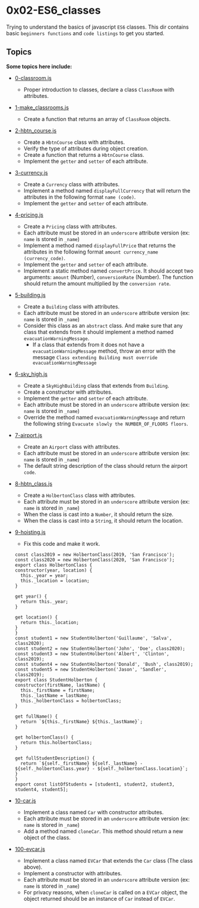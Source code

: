 # 0x02-ES6_classes

Trying to understand the basics of javascript `ES6` classes. This dir contains basic `beginners functions` and `code listings` to get you started.

## Topics

**Some topics here include:**

- [0-classroom.js](0-classroom.js)

  - Proper introduction to classes, declare a class `ClassRoom` with attributes.

- [1-make_classrooms.js](1-make_classrooms.js)

  - Create a function that returns an array of `ClassRoom` objects.

- [2-hbtn_course.js](2-hbtn_course.js)

  - Create a `HbtnCourse` class with attributes.
  - Verify the type of attributes during object creation.
  - Create a function that returns a `HbtnCourse` class.
  - Implement the `getter` and `setter` of each attribute.

- [3-currency.js](3-currency.js)

  - Create a `Currency` class with attributes.
  - Implement a method named `displayFullCurrency` that will return the attributes in the following format `name (code)`.
  - Implement the `getter` and `setter` of each attribute.

- [4-pricing.js](4-pricing.js)

  - Create a `Pricing` class with attributes.
  - Each attribute must be stored in an `underscore` attribute version (ex: `name` is stored in `_name`)
  - Implement a method named `displayFullPrice` that returns the attributes in the following format `amount currency_name (currency_code)`.
  - Implement the `getter` and `setter` of each attribute.
  - Implement a static method named `convertPrice`. It should accept two arguments: `amount` (Number), `conversionRate` (Number). The function should return the amount multiplied by the `conversion rate`.

- [5-building.js](5-building.js)

  - Create a `Building` class with attributes.
  - Each attribute must be stored in an `underscore` attribute version (ex: `name` is stored in `_name`)
  - Consider this class as an `abstract` class. And make sure that any class that extends from it should implement a method named `evacuationWarningMessage`.
    - If a class that extends from it does not have a `evacuationWarningMessage` method, throw an error with the message `Class extending Building must override evacuationWarningMessage`

- [6-sky_high.js](6-sky_high.js)

  - Create a `SkyHighBuilding` class that extends from `Building`.
  - Create a constructor with attributes.
  - Implement the `getter` and `setter` of each attribute.
  - Each attribute must be stored in an `underscore` attribute version (ex: `name` is stored in `_name`)
  - Override the method named `evacuationWarningMessage` and return the following string `Evacuate slowly the NUMBER_OF_FLOORS floors`.

- [7-airport.js](7-airport.js)

  - Create an `Airport` class with attributes.
  - Each attribute must be stored in an `underscore` attribute version (ex: `name` is stored in `_name`)
  - The default string description of the class should return the airport `code`.

- [8-hbtn_class.js](8-hbtn_class.js)

  - Create a `HolbertonClass` class with attributes.
  - Each attribute must be stored in an `underscore` attribute version (ex: `name` is stored in `_name`)
  - When the class is cast into a `Number`, it should return the size.
  - When the class is cast into a `String`, it should return the location.

- [9-hoisting.js](9-hoisting.js)

  - Fix this code and make it work.

  ```
  const class2019 = new HolbertonClass(2019, 'San Francisco');
  const class2020 = new HolbertonClass(2020, 'San Francisco');
  export class HolbertonClass {
  constructor(year, location) {
    this._year = year;
    this._location = location;
  }

  get year() {
    return this._year;
  }

  get location() {
    return this._location;
  }
  }
  const student1 = new StudentHolberton('Guillaume', 'Salva', class2020);
  const student2 = new StudentHolberton('John', 'Doe', class2020);
  const student3 = new StudentHolberton('Albert', 'Clinton', class2019);
  const student4 = new StudentHolberton('Donald', 'Bush', class2019);
  const student5 = new StudentHolberton('Jason', 'Sandler', class2019);
  export class StudentHolberton {
  constructor(firstName, lastName) {
    this._firstName = firstName;
    this._lastName = lastName;
    this._holbertonClass = holbertonClass;
  }

  get fullName() {
    return `${this._firstName} ${this._lastName}`;
  }

  get holbertonClass() {
    return this.holbertonClass;
  }

  get fullStudentDescription() {
    return `${self._firstName} ${self._lastName} - ${self._holbertonClass.year} - ${self._holbertonClass.location}`;
  }
  }
  export const listOfStudents = [student1, student2, student3, student4, student5];
  ```

- [10-car.js](10-car.js)

  - Implement a class named `Car` with constructor attributes.
  - Each attribute must be stored in an `underscore` attribute version (ex: `name` is stored in `_name`)
  - Add a method named `cloneCar`. This method should return a new object of the class.

- [100-evcar.js](100-evcar.js)

  - Implement a class named `EVCar` that extends the `Car` class (The class above).
  - Implement a constructor with attributes.
  - Each attribute must be stored in an `underscore` attribute version (ex: `name` is stored in `_name`)
  - For privacy reasons, when `cloneCar` is called on a `EVCar` object, the object returned should be an instance of `Car` instead of `EVCar`.
